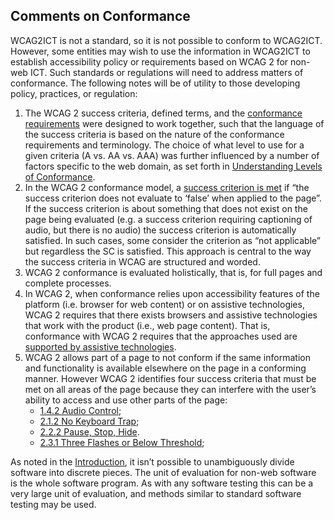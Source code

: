 ## Comments on Conformance

WCAG2ICT is not a standard, so it is not possible to conform to WCAG2ICT.  However, some entities may wish to use the information in WCAG2ICT to establish accessibility policy or requirements based on WCAG 2 for non-web ICT.  Such standards or regulations will need to address matters of conformance.  The following notes will be of utility to those developing policy, practices, or regulation:

1. The WCAG 2 success criteria, defined terms, and the [conformance requirements](https://www.w3.org/TR/WCAG22/#conformance) were designed to work together, such that the language of the success criteria is based on the nature of the conformance requirements and terminology.  The choice of what level to use for a given criteria (A vs. AA vs. AAA) was further influenced by a number of factors specific to the web domain, as set forth in [Understanding Levels of Conformance](http://www.w3.org/WAI/WCAG22/Understanding/conformance#levels).
2. In the WCAG 2 conformance model, a [success criterion is met](https://www.w3.org/TR/WCAG22/#dfn-satisfies) if “the success criterion does not evaluate to ‘false’ when applied to the page”.  If the success criterion is about something that does not exist on the page being evaluated (e.g. a success criterion requiring captioning of audio, but there is no audio) the success criterion is automatically satisfied.  In such cases, some consider the criterion as “not applicable” but regardless the SC is satisfied.  This approach is central to the way the success criteria in WCAG are structured and worded.
3.  WCAG 2 conformance is evaluated holistically, that is, for full pages and complete processes.
4.  In WCAG 2, when conformance relies upon accessibility features of the platform (i.e. browser for web content) or on assistive technologies, WCAG 2 requires that there exists browsers and assistive technologies that work with the product (i.e., web page content).  That is, conformance with WCAG 2 requires that the approaches used are [supported by assistive technologies](https://www.w3.org/TR/WCAG22/#dfn-accessibility-supported).
5.  WCAG 2 allows part of a page to not conform if the same information and functionality is available elsewhere on the page in a conforming manner.  However WCAG 2 identifies four success criteria that must be met on all areas of the page because they can interfere with the user’s ability to access and use other parts of the page:
    *   [1.4.2 Audio Control](http://www.w3.org/TR/WCAG22/#audio-control);
    *   [2.1.2 No Keyboard Trap](http://www.w3.org/TR/WCAG22/#no-keyboard-trap);
    *   [2.2.2 Pause, Stop, Hide](http://www.w3.org/TR/WCAG22/#pause-stop-hide).
    *   [2.3.1 Three Flashes or Below Threshold](http://www.w3.org/TR/WCAG22/#three-flashes-or-below-threshold);

As noted in the [Introduction](#introduction), it isn’t possible to unambiguously divide software into discrete pieces.  The unit of evaluation for non-web software is the whole software program.  As with any software testing this can be a very large unit of evaluation, and methods similar to standard software testing may be used.
